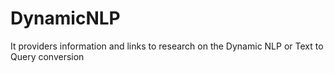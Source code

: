 # DynamicNLP
It providers information and links to research on the Dynamic NLP or Text to Query conversion
